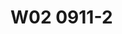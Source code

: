 # W02 0911-2

<!-- # W02 0911-2



我剛從德國回來的時候，我第一個做的研究計畫就是司法院委託做關於，我們稅捐規避行為的研究。那時候我在做結案的報告的時候，在座裡面有一位臺大的老師，那時候因為我還不是臺大的老師，我們有一位臺大的老師。其實那時候基本上，我曾經上過他的課，他就問我一件事，那時候請問柯教授，到底合法跟違法行為在你們稅法裡面是二分的方式還是三，分的方式？就是你既然做規避避稅行為的研究的話，那請問一下到底是除了合法節稅跟違法逃漏稅之外，有沒有第三種類型。避稅行為是三分。還是二分？就合法的話就節稅，違法就逃漏稅，就這樣。那我印象中，那時候我跟他說，可以二分，也可以三分，可以二分，二分就是。違法逃漏稅。那另外一種就是，他不算違法，那只是，因為他沒有隱匿事實，只是要看你到底有沒有所謂，的稅均，規範漏洞，跟你認為他是法外空間，這兩種差別。就是說，二分法是在講，逃漏稅就是隱匿事實，那這種你只要不隱匿事實，你就沒有違法的問題。好，那不隱匿事實裡面，為什麼我們又會再分出一類叫做tax avoidance，這一種tax avoidance它的概念又是什麼？我那時候在做研究的時候就跟他講，就是說，其實。避稅行為就是脫法行為，就是說一個法治國家會有各式各樣的管制行政法，就是行政就是管制嘛。比如說你的土地，雖然你擁有土地所有權，可是很抱歉，你土地並沒有辦法隨便亂蓋房屋，因為你必須要有。建地，變化為建地。那你必須要去跟建管機關去申請建築執照，獲得許可，你才可以自己在自己的土地上面去蓋房子。如果你的土地被化為田地農地，很抱歉你只能做農業使用，那。有管制。就會有人想辦法規避管制。簡單來講就是，我如果是自己的土地不能這樣用，不能蓋房子，那我可不可以蓋一個小小的，只是讓我個人去那邊農作的時候，可以去修棄的地方。那我就開始蓋起了一個被稱作農舍的建築，我也沒有去向主管機關去申請一個建築。那我就蓋在旁邊，就是我去那邊農作的時候，像現在太陽這麼大，就是我在那邊睡覺的時候，總可以有一個好一點睡覺的地方。好吧，像這一種房屋蓋，如果法律都不通人情的話，這樣也不好，尤其我們社會大家都會講，法律不外乎人情，既然要不外乎人情，我蓋一個看起來不像房屋的房屋，只是為了供修棄之用的，那有什麼關係？好啊，就是讓你稍微蓋一下，結果你的農舍越蓋越大，本來只是下午修棄，因為農作基本上就是從早上做到晚上，日出而做，日入而行。做到晚上的時候，我現在講這個東西，各位你不要覺得我是在開玩笑，好像在隨便亂講，我跟各位講，因為你的年代跟我不一樣。我比較經過老師那個以前的年代，我們有農業的時代，在農業時代裡面，確實農人他就是白天太陽出來的時候，他就下田去工作，工作的時候，他其實中間要有一個休息的地方，那這個時候就是我們早期。的。休息當然你可以在樹下，有時候樹下的時候沒辦法睡覺或睡不好，那這種情況我們就旁邊蓋一個可以修棄的場所，越蓋農舍就越大。到最後面當然就主管機關要介入，你只要蓋一個室友周壁上流頂蓋，這一種農舍你還是要申請建築執照的許可。可是如果你基本上不是要蓋來居住，只是放農具。那些東西，把它放在旁邊，放工具的，各位你可能難以想像，不過還是請各位有機會你到鄉下去看看的時候，有些地方它那個農具，像那個抽水的，有時候要蓋一個稍微突出一點，然後底下是一個抽水馬達。這樣，那一種當然不是農舍幹嘛，那又不是拿來做農業建築使用的。那這一種東西我們這樣子講，你有管制規範，人們就會有一部分的人就會有想辦法去做規制上的規避行為，這個我們叫脫法行為，因為其實它看起來，就是說你有管制規範，比如說你有建築法規範，你有使用者的規範，你有所謂的有資格人的規範，比如說你必須要有農民的身分，你才能擁有農地的所有權。我沒農民身分，我好朋友林子軒，他就是農民身分啊，我就借他名義做一下，買一下土地而已，這樣會怎樣，反正我也是做農業使用啊，就這樣。好，這個就是一個，有管制，管制。在實務上就會引來人們，特別在一個法秩序，或對守法意識沒有那麼強烈的社會裡面，它就會引來，有一些人就會想要規避那個管制。因此我們就可以這樣子想，就是說避稅行為其實就是人們透過他的法形成自由，來，規避稅負，高額稅負的現象，你可以把它這樣想像就好。避稅行為就是我透過我的法律形成自由，比如說，像我們上個禮拜跟各位講的，我現在給我的孩子400萬，我是必要繳超過免稅額度的證。那我又想要給我孩子400萬，那我要怎麼做呢？那你很簡單，你就是拿400萬先去買一塊農地，對不起，不要買農地，因為萬一兒子沒有志工，我的身分不好。好，我先把400萬去買一塊土地，買完以後，我用土地送給孩子，而不要用現金送給孩子。我用土地送給孩子，因為土地用公告現值為基準，可是如果現金，現金就直接用市場上，現金就是通貨，通貨就是直接用他的表面價，他的小朋友就是那一張他票面的價格來作為計算基準。所以你很快會發現，我要給我孩子400萬，那我只要把這個標的從現金轉成不動產，或轉成股票，我再把股票，未上市貴公司的股票，我必須要講未上市貴公司的股票。那麼我把它用這個不動產的方式贈與給他，因為不動產是用公告現值算，等到孩子拿到這個土地以後，他再把這塊土地再賣回來給原地主，他這樣一個繞路的行為，為什麼講繞路呢？因為他有三個買賣，他拿400萬，爸爸拿400萬，跟地主買一塊地，所以他有第一個買賣，買賣完以後，他把這塊地贈與給孩子，這個第二個交易行為，第二個契約行為，贈與，雖然他是無廠的，就無廠的交易，無廠的移轉。然後第三個，他再賣回來，孩子拿到這一個土地的時候，他再把土地賣回來給原地主，所以三個契約行為，一個買賣，第二個贈與，第三個再買賣，然後達成一個規避的。你要注意到他的經濟目的，他的經濟目的是讓孩子在同一年拿到400萬，但是他的稅負呢，相較於直接拿400萬現金給孩子，那麼原則上，你拿現金給孩子，你要就超過免稅額，我們現在是244，但我們為了計算方便，我們就假設用200萬作為額度的免稅額，那你超過200萬額度，你要就超過額度200萬，要乘以10%，你至少就要繳20萬的政府稅，可是如果我跟我的地主好朋友，我拿400萬跟他買土地，買完土地以後，我用土地送給孩子，孩子再把土地賣回來，所以這個地主來講，他只是純粹做了一件好事，做了一件幫好朋友的好事而已，他也沒什麼所知。那對贈與的爸爸來講，他達到了一個經濟目的，就是讓孩子同一年拿到400萬，現金。喔，但是他這樣一個做法，他不用繳任何一毛贈與稅，相對於他直接拿現金給孩子，要繳贈與稅，什麼叫逃漏稅？逃漏稅就是，爸爸拿現金400萬給孩子，但他沒有申報贈與。稅，被國稅局事後發現，你，明明就有給孩子400萬，你給他贈與，那你為什麼沒有報贈與稅？




這個時候，我查到你有漏報的事實，我對你會補稅，400減200的免稅額，200萬的課稅額度乘以10%，所以我會對你命補繳20萬的贈與稅，我可能會同時再加罰一倍的漏稅罰，所以就20加20，40萬。這個叫，逃漏稅捐，因為他是隱匿事實，只是在我國法秩序裡面，他是應申報未申報，所以我們是會用遺產證與稅罰裡面的應申報未申報，處以兩倍以下的因納稅額的罰款，這個是我們的目前的實務，以我們實務的做法，他這個叫隱匿課稅事實，只是他是用漏稅罰的方式處罰。這個如果在德國，我跟各位打包票，在德國、美國全部都是逃漏稅捐罪，你試試看啊，你對德國國稅局或是對美國聯邦IRS，該申報的事實不申報，看你會怎麼被IRS對付，就這樣而已嘛。但在臺灣真的是不構成逃漏稅捐罪，真的不構成逃漏稅捐罪，因為我們臺灣國稅局沒有特別人質，只是他們對法規範的理解受到最高法院的一個判例，決議的拘束，他們認為原則上只有積極作為的，那這個才叫逃漏稅捐罪。那如果這一種陰聲報、衛聲報，那這個叫消極不作為，那其實國稅局官員，你跟他講說這個是錯誤的，他也聽不進去啦，因為那是你柯老師自己講，的，不是最高法院的判決，這個沒有對他們有任何的拘束力。好，那回過頭來，我們就跟各位來繼續談這個，為什麼會，就是說當你承認人們可以透過。三個契約行為，達到經濟目的，卻可以不用繳。他該繳的稅負，那這一種你承認他的合法的法效果，那你就是採惡分的看法。簡單來講就是，人們巧妙的利用稅法規範的漏洞，這個巧門，你覺得也可以，沒關係，無傷大雅，就是會的人拿去用，就這樣而已，你如果認為，這個跟你的道德觀也完全match，反正規範有漏洞，那是立法者的事啊，幹我屁事，那也很好啦，這個講白一點，哪裡沒洞呢，有洞就鑽而已啊，規範有漏洞，我知道，我只是跟各位講，規範漏洞不是稅法專家是不會知道洞，所以我懂得稅法，我會鑽洞，那別人不懂稅法的，那你覺得誰會去鑽洞呢，花得起錢，出得起。稅法專家的，幫他做規劃，他就鑽得有洞，你沒錢，笨蛋該死，還有沒錢，該死。就這樣，很抱歉，如果你認為，我們沒有脫法行為理論，這個社會就是。專業的人，他拿去用，因為我懂稅法，所以我會告訴各位，我會這樣用，我不會因為我教稅法，我就特別正義心，多強力，能用的我也會用，因為我看到你以後誰這樣用，我不這樣用，我這笨蛋，啊，傻瓜，還有第二種人，我自己雖然不是稅法專家，但我有錢啊，我交給我的。會計師律師，他幫我做個。節稅規劃，規劃一下，規劃一下，規劃一下，就這樣，就算你是四千億的遺產，你稅付到最後面，你只剩下區區五億，你當年的那個遺產稅率是50。%，你可以做節稅規劃，即使是四千億的遺產，真正在後面繳稅，只剩下五億，那這樣就基本上，你根本不到百分之一的時候，你的稅率啊，可是當時候我們的遺產稅率，明明高到50%，厲害的節稅規劃，那沒什麼厲害啦，我們這個就知道，買幾張保單就好了啊，我們這樣自己就要開保險公司啊，跟自己的保單業務員，多買幾件保單就好了，你們講蹲腳保費這樣不可以，那我不用蹲腳總可以吧，我現在檢查出來，沒病就沒病，趕快買，趕快買，反正我現在手機上錢很多，窮人是沒錢買保險的，因為他現在就活都活不下去，哪有錢買保險，去為將來的老後，照顧自己的老後生活，他現在連活都活不下去了，誰會有錢買，當然是手頭有餘裕的人啊，那你手頭說，我沒有那麼餘裕沒關係，你懂得那個知識，其實你也會用，所以我現在就問各位一件事情，當無知之幕在你面前的時候，無知之幕在你面前，這是。美國的法哲學家，。無知之幕在你面前，這是。美國的法哲學家John Rose就講，無知之幕在你面前的時候，你覺得這樣的一個法律形成。自由的使用，這樣是，正當的使用嗎？還是你會說你這個叫濫用法律形成自由，來獲取不正當的租稅利益的減少？當你在這種觀點上，你開始會產生說對這種行為，雖然它不隱匿事實，你看我現在跟我的地主好朋友，買他的地，送給我的孩子，我的孩子再把地賣回來給我好朋友，哪一個是假的？全部都是真的，全部都真的，因為只有真的我才能買地，所以我不是通謀虛偽意思表示，它不是民法八七條的通謀虛偽表示，它沒有，它根本沒有通謀，它要真意，一定要真意的，好朋友，土地借我一下，不是啦，我跟你買一下，但是我也不是真要跟你，我只是說等我送完給我孩子，我孩子再把這塊土地賣給你，你說那我得到什麼？得到友情，就這樣，好，就買，送給孩子，再送回來，當然土地再送賺三筆，就是因為你要登記三次，所以它要簽三份契約書，然後做三份公契，三份公契，三份私契，三份公契，做完以後，你如果覺得我一天就可以辦完，我自己去辦過土地規劃，所以我們做那個業務，你總是辦過一次你就知道那個事情，那還可以多久，多快完成，我就是買、賣，報贈與稅，報贈與稅還怕國稅局說，你這個是假贈與、真移轉什麼什麼，我還真的說，這個國稅局大哥，我現在有一塊土地，我買了一塊土地，想說要給我孩子將來，他有機會成家立業的時候可以用，我現在就剩一個給他，我不知道要不要講贈與稅，你可不可以給我開示以下，這個要不要講贈與稅，我一定跟各位保證，這個路程過程當中，我到處留下證據，讓你知道我是真的，這樣各位清楚嗎，我買土地的時候，我找土地代書在旁邊，因為他要幫我辦。過戶，你如果不想辦，找土地代書，你要公正的有公正的，你要代書有代書，你要仲介經濟的，多花一點交易費而已，就這樣，每一個路程都留下真實的證據資料，因為我們這個是真意，真的是要這樣買，正賣回來，就這樣，這樣一個繞路的行為，當你認為他，這個繞路行為，我們先講一下，在民法上他有沒有效，民法上，有效吧，因為他沒有通謀虛偽，沒有真意保留問題，他真意就是如此，所以他是step by step，讓我的利益可以透過三個契約形成，移送到我的孩子身上，只是這三個契約形成，民法上有效，稅法上則認為，你就等同於實質上，拿四百萬現金給孩子，所以我們稱這種行為叫，濫用法律形成自由，獲得你不該取得的，租稅利益，所以我們用按，通常法律形式，來調整租稅關係，所以我們試圖理解你在稅上，是用四百萬現金，來贈與給孩子，因此我們法效果，租稅法的法效果，就是超過民稅額度贈與，依然還是要課稅，所以本件個案補稅，但因為沒有隱匿，所以不裁罰，因此避稅的法效果，導出來的原則上，就是，補繳稅款，但因為它完全沒隱匿，它只是巧妙的利用，規範上的這種漏洞，這種規範漏洞，來自於因為土地不是，實價計算，它是用公告現值，土地，作為一個證據的標的物，理論上它應該要用實際的，交易的價格來作為，如果你在做移轉的時候，你有買賣，你有買賣，你本來就應該要土地實際的，交易價格來作為計算技術，如果你真的是依照這樣一個理解的話，其實它根本沒有規劃的空間，但問題就是你今天土地，自己用公告現值，來作為證據的標的計算價值，這個時候就產生了一個規範上，我們稱之為為什麼不叫漏洞，為什麼不稱之為空間，而叫漏洞，是。因為，我們認為，遺產證與稅法的土地，會用公告現值，是因為它有估價困難，所以它才採用政府表定價格，作為計算基準，如果沒有估價困難，如果有一個很容易估價的標的，出現的時候，那其實理論上來講，它就應該用市場交易價格，來作為估價的計算基準，所以我們認為在這種情況之下，你用不動產的證據，你明明前後有兩個買賣，你前面有一個買賣400萬的，不動產買賣的行為，你後面有一個再賣回去400萬，你明明這塊土地公告現值，只有200萬，可是你實際上是用400萬買它的，你為什麼不用真正的市場上價值呢，這個顯然就是納稅義務人看到規範上的，彼此之間的不一致，本來現金我們是用市場價值為基礎，可是不動產卻是用公告現值為基礎，這個時候產生不一致協調上的差異，這個叫規範上的漏洞，不認為這個漏洞是給立法者的節稅，就立法者要給納稅義務人節稅空間，因此，採取空間說的人就會傾向於，我把這樣一個規劃行為，就稱之為叫合法節稅行。為，可是採漏洞說的人就會傾向於把它認定為，這個就是規避行為，規避行為因此帶來的是法律效果上的補稅，請各位務必特別注意，我們的補稅只是稅上補稅，沒有民法上否定他的司法有效性的意思，無你反而是承認司法的有效性，才在這個基礎上去補稅款，這樣，所以稅法的。量能課稅實質課稅，沒有干預私法自治的自由的問題，因為我們從來不是在動司法上的法效果，我們動的是稅法上的法效果，所以有一部分的學界，說，這一種稅捐規避理論侵害私法自治，侵害當事人司法形成自由，那這一個根本就是，我個人認為是沒有道理，因為我們從來就沒有動司法，我們動的只是稅法，稅法採量能課稅原則的觀點底下，你形同將四百萬現金給孩子，如果這種行為我們還容許的話，那等於是你把我們都當笨蛋，誠實繳稅的是笨蛋，因為誠實。四百萬給孩子，還去報政與稅的，真的好笨喔，你怎麼這麼愛國，愛國到這種程度，你讓他不會知道轉換一下不動產，所以所有的節稅規劃秘笈，早期在105年房地合一稅之前，所有人我看過好幾位會計師寫的節稅規劃，我跟各位講沒什麼好看的，他們只有兩招，一個就是把它規劃成不動產贈與，一個就是把它規劃成股票贈與，未上市櫃公司股票，沒有什麼好多，當然後面又增加很多規劃工具，信託。保險，所以你去看實務上節稅規劃秘笈，不動產，股票的不動產，股票信託保險，就這樣就四種，就這樣，老師以後應該轉行去，做節稅規劃，就這四種，舉一反三變化一下，不然就結合這兩個，在105年我們房地合一稅沒出來之前，這個最普遍。的一種規避手法，或是節稅規劃的手法。


所以到底二分或三分，在德國法學界，沒有稅捐通則42條規定以後，它確實有在討論說，我們這個國家，德國是有稅捐通則的規定，稅捐通則42條的規定，所以我們比較沒這個問題，但其他國家，有些國家，沒有稅捐規避的規定，那這些國家他們要怎麼去防度稅捐規避行為呢？像老師自己在當學生的時候，我們自己的立法裡面，真的就沒有稅捐規避的，一般稅捐規避的條款規定，我們只有特別規避的防度條款的規定，我們只有，因為以前我們的稅稽法，沒有徵訂12-1之前，這個是民國98年才徵訂的，那老師念書當學生的時代，是在這個之前，這個之前，民國98年以前的時候，當時候臺灣的稅法裡面，除了特別規避的規範有規定以外，我們沒有一般防度規避條款的規定，所以當時候我們的稅捐實務上，是根據大法官4-4。20號，用420號所說的實質課稅原則，來作為稅捐規避行為，防度規避行為的理論依據，德國人。他們自己本身，有稅捐通則42條規定，但是在他們的，注釋書，教科書的注釋書裡面，都有提到說有些國家沒有，所以他們就要透過法律解釋的方式，來把稅捐規避行為，把它排除在節稅之外，所以這些國家，這個他就舉了一些例子，當然我看他們教科書沒有特別提臺灣，因為臺灣當時候也沒有稅捐規避的立法，那麼有些國家，就會對這一類的行為承認，我舉例而言日本，日本沒有規避防度條款，基本上他們強調法律租稅主義，所以他們的分類上面，基本上就比較接近是二分，你專規範漏洞的，那原則上就是合法，就合法，法律規定不足，立法者，自己規定不足，那行政失誤自己承擔，所以納稅人不過，不過我自己去參加過日本的，這個找到你大學的一個研討會，我是聽日本人自己這樣說，他說日本，日本的大企業商社，認為，自己企業對社會有責任，所以在他們的大企業商社裡面，基本上沒有稅務長這個設計，就是他們有法務長，他們有財務長，他們不把稅捐規劃，當作是一個非常重要的策略，所以他們跨國之間的移動，基本上沒有節稅規劃的稅務長，這個職位的設置，簡單來講就是他們日本大商社，基本上不做節稅規劃，這是根據日本人自己說的，我沒有在日本執業，我也不是日本人，所以我不能跟各位講說，日本法律實務界認為，租稅規避理論沒有存在，可能來自於，因為實務上，操作租稅規避行為的人，尤其是大企業商社，這種情況不常見，所以他們不發展出來這個理論，也許有他們的社會背景，導致出來的規範上，就是這樣操作，所以他們不認為怎麼樣，但搬到我們自己的社會，你都知道我們自己的社會，大家都非常非常的聰明，連交稅法的老師，都可以在上課公開聲稱，不會為了愛國多繳稅捐，我沒有講我自己多高尚，我只是跟你講，我知道有動，我當然也會想要利用，因為這是人的自利心趨勢，我也不敢跟各位保證，我一定都不會用，不然萬一下一次，我做了這個稅捐規劃，柯老師你以前上課，一陣子一人講，一堆有的沒有的五四三，一下去以後，立刻就變成一個人一個樣，為了避免你將來講我，前後不一，我就先跟你講，我老師以後，搞不好我就做這一些事情，簡單來講就是，因為我都知道，在我們的社會。裡面，鑽漏洞是蠻常見的，像我們剛剛講的，農民的農地農有農用政策，平均地權條例以前，規定只有農民身分才能擁有農地，沒有農地，很簡單切個農民名義，所以我們其實都知道，有管制就有規避可能，有稅負能少則少，在我們的社會裡面，節省稅負根本不是什麼羞恥的事情，節省稅負通常就是說，你最近聽好厲害的節日報，你可不可以告訴我，分享一下我秘笈，有為者亦若是，他從來不覺得，那個是倫理道德上的，詞語為之同物，根本我們沒有這個，社會的非難的那種，只會覺得，哇你好厲害喔，你賺那麼多錢，結果可以少繳那麼多稅，最明顯的，有土斯有財，我們早上剛好就在講這個事情，臺灣的稅負，50年來根本沒有對土地交易，做實價特稅，所以有本事的人，當然是炒地皮，廢話，有本事的人幹嘛讀書，我就是因為沒本事，所以就只好讀書，當博士，當教書人，我要有本事，。因為沒本事，所以就只好讀書，當博士，當教書人。我要有本事，我就去銀行搞錢了啊。對不起，我不是。否定各位努力念書的價值哦。我只是在，對我自己的人生過往，做一個檢討而已。啊。這個，我沒辦法去銀行借錢，買中校東路旁邊的土地。我那時候看臺北市作為最高的，結果信義區好棒哦！可是我沒辦法借錢，不然我就會像一位林大董事長一樣，就借錢，那信義區，你在那邊跑步100公尺，都還沒有超過他的地的範圍。就都還在他們，他還在，後來他在我們臺大法學院，也提供一筆獎學金。鼓勵同學們好好的努力研究不動財。所以呢，各位要好好的。接受善心人士的照顧哦。你要好好的反應，回饋到他這個如此的用意。我沒有說他炒地皮，我只有說一件事情，我也有眼光啊。可是我就借不到錢啊，我沒辦法借錢。我沒辦法去跟銀行借那麼多錢。那時候我只是一個學生而已，我有憑什麼本質，我有辦法去農會信用合作社，或是漁會信用合作社，或是銀行去跟他借錢，我也會啊。因為對我來講，我跟各位講，你借錢你只要還利息就好。你不用還本金，你借錢你只要還利息。你有本事就還利息就好，因為本金死的時候就倒掉就好呢。不是有限定繼承嗎？對不對？以前我們還要用通過拋棄繼承的方式。才可以現在。所以我跟各位講，我欠你兩百萬，我是怕你。但是我如果欠你兩百億，是你怕我，你怕我不還。這臺灣社會是這樣。我跟各位講，有些人欠兩百億，他從來就不想還。我欠兩百億，我公司讓他倒就好。我還看過，他去成立一個不良資產的公司，去收購自己的債券。如何？你會覺得自己書讀的少啊？不是你書讀的太多。自你不知道原來社會現實是這樣操作。我不是要貶低各位同學努力讀書的意志。我只是跟各位講，有一些操作實務是這樣操作。所以我只是跟告訴各位一件事情。稅捐規避行為基本上，它只是告訴你，你該繳的稅捐，以實質課稅原則為基準。說，你如果這樣繞路，我就拉出一條線。這一條叫通常法律行事。你這樣做，我叫濫用法律形成。那我這個通常該有的，這個通常法律行事，我依照通常法律行事，我課你稅。只是繳你該繳的稅。我個人認為沒有什麼過分。你明明就，你繞個路，就可以讓孩子，一年拿到四百萬。那就是，我沒有禁止你做證明。我只是告訴你，超過你稅有的證明。國家課證你稅，就這樣而已。所以我個人強烈認為，規範漏洞。稅法有規範，有規範就自然有漏洞。有漏洞，不完整。我們要透過解釋，去把它補滿。因此，即使是沒有稅稽法12-1條，或納保法第7條第3項，我仍然認為，從量能課稅原則的角度，它應該要承認實質課稅原則的存在。所以這個只是很簡單的，因為在無知之幕之前，我並不能知道我下一次投胎的時候，我還會不會是稅法的專家。我只能告訴各位，我希望各位，當然各位同學現在都還在學校，你還沒有正式踏出社會之前，這一句話基本上還比較能敲動你，你還會認同。但各位出去執業，過了十年以後，大家有時候會不太能相認，因為你也不一定能認識自己，搞不好老師也不太像原來老師的樣子。我不開玩笑講，我自己出去執業以後，有時候會忘記我自己當初為什麼念法律系的初衷。這個是，蠻常見的，蠻常見的。你以前在學校念書，人家問你為什麼念法律系，在學生自傳裡面都說，為了要實現公平正義，回去看一下你自己的自傳寫的，大家是不是在寫公平。我跟你講，你回去自己看，為什麼要念法律系？因為我家裡面曾經發生過什麼事情，所以我想到公平正義，我看到隔壁鄰居有什麼事情，我想到公平正義，你念法律系都是為了公平正義。一旦出去以後，你就看看過了幾年以後，你的公平正義一件案子算多少，看你會想多少。我不跟各位開玩笑講，我自己真的是會這樣算，我畢業的時候確實，我真的會想說，我這個案子可以賺多少錢，我的公平正義，在這個僱主之間，這個案子也可以賺個幾百萬，這個勞工之間，我是覺得很可憐，不然這樣你去找一個好一點的律師，不好意思，我還是要僱家，這個其實都滿常見。我們不特別去說什麼，因為大家都必須要生活，大家都必須要能夠在自己的職業場域裡面，所以你要做，你那個場域裡面的適合的角色工作，這一點我沒有意見，回到我們這個無知之幕之前，我只能跟各位講，我現在在學校教書，在無知之幕之前的時候，我會跟你講，我個人認為，我強烈的也認為，規避行為理論，這個規避行為是存在的，既然有漏洞存在，我們透過法釋義學的方式把它貼補起來，它只是補它該補的稅捐，我個人認為這沒有不對，它沒有處罰，所以規避行為原則不可罰，它只是補繳該有的稅捐，依照通常法律形式，去繳納它原先的法律該繳的稅捐，這就是最原始的稅捐規避行為的理論。




當然，後來我們有很多人，把逃漏稅的行為當規避，這個時候就會產生了這種行為，到底要不要處罰的問題，把逃漏稅行為當規避行為，你不是講避稅行為只是要補稅沒有處罰，只有逃漏稅行為才要處罰嗎，接下來我們這個問題就會出現在，因為有不少的人把逃漏稅捐的行為，當作是避稅行為，有不少人把逃漏稅捐的行為，甚至把它當作節稅行為，這個時候我們就開始出現了，判斷上的困擾，到底這種情況要不要，給，那我現在就舉一個案例，這個也是老師自己個人，實務直接碰過，我當然不是當律師，我是當老師的時候，那我被問過一個問題，而且我也因為這個問題，後來到臺北地院去當鑑定人，這個實務個案是這樣，就是某一個人，我經由他的同意，比如說我借子軒的名義，我個人去買不動產，我賺了很多錢，雖然不動產，本來在那個時候，本來就房地分立，土地課土增稅，可是我買賣很多不動產，上面都有房屋，房屋就會全部算入，我個人的綜合所得稅，這樣各位聽得懂嗎，房屋全部會算進來，我個人綜合所得，那我現在只要借子軒一個人名義，我就可以分散，各位聽得懂嗎，我一個人買一棟房屋，這個所得會灌到我身上，房屋嘛，好，我買十棟房屋，我這個所得會累加上去，我就會變成40%的累計稅率，那我借一個人，立刻就變20%，這樣各位聽得懂這個意思嗎，我借一個人，好，來五棟，我這邊五棟那一邊，所以我買賣房屋，實際上是買十棟，可是我所得呢，我就借子軒，你要子軒因為他是我的助教，迫於詮釋必須要借我，當然我不會這麼無情無義，我也一定會給他一點錢，他該要繳的稅，他明明原先只有10%，結果因為他讓我借你，所以他搞到要20%，多出來的稅負，我一定會付錢給他，因為我如果不付錢給他，他立刻就回過頭來檢舉我，對嗎，對嗎，這本來就是嘛，好，我現在就舉這個例子，我借他假借已的名義，把那個所得分散出去，假借已的名義，把綜合所得稅的所得，分散到兩個人身上，因此兩個人平均都只適用20%的。稅率，簡單來講，個人綜合所得稅，因為我們有累進稅率，我們有。超額累進稅率，6%，12%，20%，30%，40%，如果時間房子的所得全部在你身上，你大概會變40%，可是我借一個人名義，我就可以把他削減到只剩20%，兩個20%，那他雖然多增加稅負，可是我會幫他出，好，我現在問各位，借名分散所得，請問是哪種類型，借名分散所得，是節稅、避稅、逃漏稅，三種不同理論，三種不同看法，第一種，我借子軒的名義，她同意借我，所以我們本來都是真的，我有沒有騙你，她願意借我名，她的所得稅，我們也繳了，我自己所得稅，我當然會繳，我借她的名，她也繳所得稅了，我們哪有稅負減少，我本來就繳我們該繳的稅負，所以我們本來就是誠實的好公民，因為我借她的名，她也願意借我，這個叫節稅說，節稅說，我們那個個案裡面，有一位老師就這樣採取這個看法，我們說這個是節稅啊，好，OK，第二個，我們，到底是避稅，就我借一個人分散所得，所以讓我的所得稅負從40%降低成20%，如果你認為，那個是鑽法規範漏洞，本來應歸屬於個人的所得，那你就應該是要個人要誠實申報，那結果你借一個名義，讓你的所得可以成功的分散到別人身上，那這個當然就是避稅說，所以我避稅說的看法就是，把子軒那邊的所得，這一部分的房屋財產交易所得，全部都算到我這邊來，所以會增加我的稅負，那子軒那邊的報繳所得稅，就當然會因此減少，所以增加我這邊的稅負，但他那邊的稅負減少，這個是避稅論，避稅論就是說，我經由他人同意，減少的稅負是不當的租稅利益，那因此只是補稅，並沒有要裁罰，第三個看法，第三個看法就是，我借他的名義，認為是隱匿課稅事實，好，那到底哪一個才對，因為隱匿課稅事實，他除了回過頭來，要補柯格鐘的所得稅以外，他還要對柯格鐘施以，漏稅罰，或逃漏稅捐罪的制裁，就簡單來講，這個的法效果會有差異，節稅是完全承認這個稅負減少的效益，避稅則是不承認你稅負減少，你因此要補稅，但是沒有裁。罰，逃漏稅捐則是不僅要補稅，而且同時要裁罰，三個不同的理論，三者不同，一個同樣的借名分散所得的新聞，究竟該當哪一個，各位可以。利用，時間好好思考，因為這個問題，老師當時候被律師詢問的時候，是被辯方的律師，請問，老師你可不可以幫我們做鑑定，我那時候就想，我好好想一想這個問題，想一想我得到我的正確答案，我準備要給他開一個七位數的價格，給他，結果後來他說，不對，不行，我跟他說，我意見可能跟你不一樣，老師我們以後再聯絡，那時候我在日本，打電話去。日本，我跟他說，這個問題很難，借名分散，它到底是節稅、避稅或逃漏稅，因為學說上有三種不同看，看起來似乎都有理，但是我希望各位利用時間，想一想，到底要算哪一個，我理睬那一種，我當然希望，你要說明理由，而不是純粹的就是說，我覺得，那我們，下個禮拜，再跟各位。借名分散所得，到底，是。脫法避稅，合法節稅，還是違法的逃漏稅，這個給各位，做，下個禮拜。作業，就這樣，當然，我不會叫各位叫作業，只是讓各位去了解，理論，在操作上，套用到我們的實務上的時候，它確實都還會有，這個涵射過程裡面的，這個討論，那這個其實毋寧是，對各位同學來講，是蠻重要的，那我們今天就先到這裡，讓各位好好的浸泡一下，浸泡一下這個問題，能夠想一想，那下個禮拜，給各位做討論，你才會比較有思考，下個禮拜，我會先請同學們表態，那個看法的理由，就這樣，那這個，之後老師再來，跟各位，做不同，也許跟我同，也許不同，那我們再來做，一些意見上的討論跟交換，那我們就今天先到這裡，下個禮拜，請大家可以的話，就準時來參加，就這樣了。


 -->